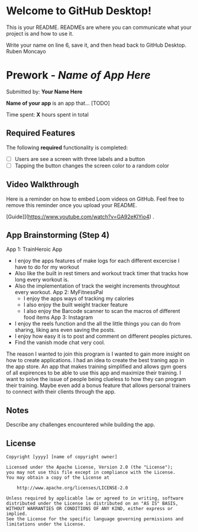# Welcome to GitHub Desktop!

This is your README. READMEs are where you can communicate what your project is and how to use it.

Write your name on line 6, save it, and then head back to GitHub Desktop.
Ruben Moncayo
# Prework - *Name of App Here*

Submitted by: **Your Name Here**

**Name of your app** is an app that... [TODO] 

Time spent: **X** hours spent in total

## Required Features

The following **required** functionality is completed:

- [ ] Users are see a screen with three labels and a button
- [ ] Tapping the button changes the screen color to a random color
 
## Video Walkthrough

Here is a reminder on how to embed Loom videos on GitHub. Feel free to remove this reminder once you upload your README. 

[Guide]](https://www.youtube.com/watch?v=GA92eKlYio4) .

## App Brainstorming (Step 4)
App 1: TrainHeroic App
  * I enjoy the apps features of make logs for each different excercise I have to do for my workout
  * Also like the built in rest timers and workout track timer that tracks how long every workout is.
  * Also the implementation of track the weight increments throughtout every workout.
App 2: MyFitnessPal
    * I enjoy the apps ways of tracking my calories
    * I also enjoy the built weight tracker feature
    * I also enjoy the Barcode scanner to scan the macros of different food items
App 3: Instagram
  * I enjoy the reels function and the all the little things you can do from sharing, liking ans even saving the posts.
  * I enjoy how easy it is to post and comment on different peoples pictures.
  * Find the vanish mode chat very cool.

The reason I wanted to join this program is I wanted to gain more insight on how to create applications. I had an idea to create the best traning app in the app store. An app that makes training simplified and allows gym goers of all expirences to be able to use this app and maximize their training. I want to solve the issue of people being clueless to how they can program their training. Maybe even add a bonus feature that allows personal trainers to connect with their clients through the app.

## Notes

Describe any challenges encountered while building the app.

## License

    Copyright [yyyy] [name of copyright owner]

    Licensed under the Apache License, Version 2.0 (the "License");
    you may not use this file except in compliance with the License.
    You may obtain a copy of the License at

        http://www.apache.org/licenses/LICENSE-2.0

    Unless required by applicable law or agreed to in writing, software
    distributed under the License is distributed on an "AS IS" BASIS,
    WITHOUT WARRANTIES OR CONDITIONS OF ANY KIND, either express or implied.
    See the License for the specific language governing permissions and
    limitations under the License.
